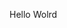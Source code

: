 Hello Wolrd





























































































































































































































































































































































































































